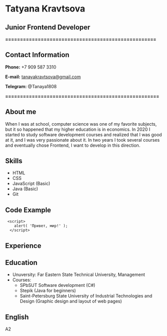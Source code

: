 # **Tatyana Kravtsova**
## Junior Frontend Developer
**===================================================**
## Contact Information

**Phone:** +7 909 587 3310

**E-mail:** tanayakravtsova@gmail.com

**Telegram:** @Tanaya1808

**====================================================**

## About me

When I was at school, computer science was one of my favorite subjects, but it so happened that my higher education is in economics. In 2020 I started to study software development courses and realized that I was good at it, and I was very passionate about it. In two years I took several courses and eventually chose Frontend, I want to develop in this direction. 

## Skills
* HTML
* CSS
* JavaScript (Basic)
* Java (Basic)
* Git

## Code Example
```
 <script>
    alert( 'Привет, мир!' );
  </script>
```
## Experience
## Education
* Unuversity: Far Eastern State Technical University, Management
* Courses:
    + SPbSUT Software development (C#)
    + Stepik (Java for beginners)
    + 	Saint-Petersburg State University of Industrial Technologies and Design (Graphic design and layout of web pages)
## English

A2 

